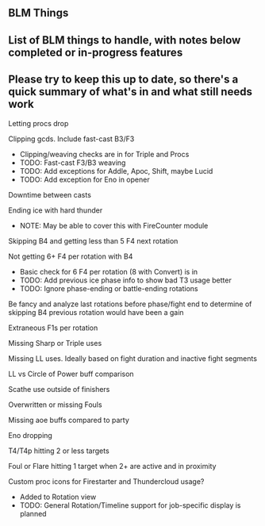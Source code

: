 ## BLM Things
## List of BLM things to handle, with notes below completed or in-progress features
## Please try to keep this up to date, so there's a quick summary of what's in and what still needs work

Letting procs drop

Clipping gcds. Include fast-cast B3/F3
- Clipping/weaving checks are in for Triple and Procs
- TODO: Fast-cast F3/B3 weaving
- TODO: Add exceptions for Addle, Apoc, Shift, maybe Lucid
- TODO: Add exception for Eno in opener

Downtime between casts

Ending ice with hard thunder
- NOTE: May be able to cover this with FireCounter module

Skipping B4 and getting less than 5 F4 next rotation

Not getting 6+ F4 per rotation with B4
- Basic check for 6 F4 per rotation (8 with Convert) is in
- TODO: Add previous ice phase info to show bad T3 usage better
- TODO: Ignore phase-ending or battle-ending rotations

Be fancy and analyze last rotations before phase/fight end to determine of skipping B4 previous rotation would have been a gain

Extraneous F1s per rotation

Missing Sharp or Triple uses

Missing LL uses. Ideally based on fight duration and inactive fight segments

LL vs Circle of Power buff comparison

Scathe use outside of finishers

Overwritten or missing Fouls

Missing aoe buffs compared to party

Eno dropping

T4/T4p hitting 2 or less targets

Foul or Flare hitting 1 target when 2+ are active and in proximity

Custom proc icons for Firestarter and Thundercloud usage?
- Added to Rotation view
- TODO: General Rotation/Timeline support for job-specific display is planned
